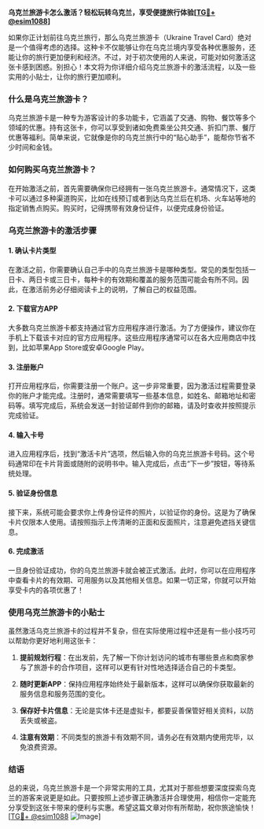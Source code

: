 **乌克兰旅游卡怎么激活？轻松玩转乌克兰，享受便捷旅行体验[[TG💪+ @esim1088](https://t.me/s/esim1088)]**

如果你正计划前往乌克兰旅行，那么乌克兰旅游卡（Ukraine Travel Card）绝对是一个值得考虑的选择。这种卡不仅能够让你在乌克兰境内享受各种优惠服务，还能让你的旅行更加便利和经济。不过，对于初次使用的人来说，可能对如何激活这张卡感到困惑。别担心！本文将为你详细介绍乌克兰旅游卡的激活流程，以及一些实用的小贴士，让你的旅行更加顺利。

### 什么是乌克兰旅游卡？

乌克兰旅游卡是一种专为游客设计的多功能卡，它涵盖了交通、购物、餐饮等多个领域的优惠。持有这张卡，你可以享受到诸如免费乘坐公共交通、折扣门票、餐厅优惠等福利。简单来说，它就像是你的乌克兰旅行中的“贴心助手”，能帮你节省不少时间和金钱。

### 如何购买乌克兰旅游卡？

在开始激活之前，首先需要确保你已经拥有一张乌克兰旅游卡。通常情况下，这类卡可以通过多种渠道购买，比如在线预订或者到达乌克兰后在机场、火车站等地的指定销售点购买。购买时，记得携带有效身份证件，以便完成身份验证。

### 乌克兰旅游卡的激活步骤

#### 1. 确认卡片类型

在激活之前，你需要确认自己手中的乌克兰旅游卡是哪种类型。常见的类型包括一日卡、两日卡或三日卡，每种卡的有效期和覆盖的服务范围可能会有所不同。因此，在激活前务必仔细阅读卡上的说明，了解自己的权益范围。

#### 2. 下载官方APP

大多数乌克兰旅游卡都支持通过官方应用程序进行激活。为了方便操作，建议你在手机上下载该卡对应的官方应用程序。这些应用程序通常可以在各大应用商店中找到，比如苹果App Store或安卓Google Play。

#### 3. 注册账户

打开应用程序后，你需要注册一个账户。这一步非常重要，因为激活过程需要登录你的账户才能完成。注册时，通常需要填写一些基本信息，如姓名、邮箱地址和密码等。填写完成后，系统会发送一封验证邮件到你的邮箱，请及时查收并按照提示完成验证。

#### 4. 输入卡号

进入应用程序后，找到“激活卡片”选项，然后输入你的乌克兰旅游卡号码。这个号码通常印在卡片背面或随附的说明书中。输入完成后，点击“下一步”按钮，等待系统处理。

#### 5. 验证身份信息

接下来，系统可能会要求你上传身份证件的照片，以验证你的身份。这是为了确保卡片仅限本人使用。请按照指示上传清晰的正面和反面照片，注意避免遮挡关键信息。

#### 6. 完成激活

一旦身份验证成功，你的乌克兰旅游卡就会被正式激活。此时，你可以在应用程序中查看卡片的有效期、可用服务以及其他相关信息。如果一切正常，你就可以开始享受卡内的各项优惠了！

### 使用乌克兰旅游卡的小贴士

虽然激活乌克兰旅游卡的过程并不复杂，但在实际使用过程中还是有一些小技巧可以帮助你更好地利用这张卡：

1. **提前规划行程**：在出发前，先了解一下你计划访问的城市有哪些景点和商家参与了旅游卡的合作项目，这样可以更有针对性地选择适合自己的卡类型。

2. **随时更新APP**：保持应用程序始终处于最新版本，这样可以确保你获取最新的服务信息和服务范围的变化。

3. **保存好卡片信息**：无论是实体卡还是虚拟卡，都要妥善保管好相关资料，以防丢失或被盗。

4. **注意有效期**：不同类型的旅游卡有效期不同，请务必在有效期内使用完毕，以免浪费资源。

### 结语

总的来说，乌克兰旅游卡是一个非常实用的工具，尤其对于那些想要深度探索乌克兰的游客来说更是如此。只要按照上述步骤正确激活并合理使用，相信你一定能充分享受到这张卡带来的便利与实惠。希望这篇文章对你有所帮助，祝你旅途愉快！[[TG💪+ @esim1088](https://t.me/s/esim1088) ![Image](https://i.postimg.cc/4NQfJmqS/Snipaste-2025-05-13-00-14-12.png)]